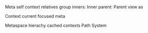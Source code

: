 
Meta 
    self context 
    relatives 
        group 
        inners: Inner
        parent: Parent
    view as 

Context
    current focused meta 

Metaspace
    hierachy
    cached contexts 
    Path System

